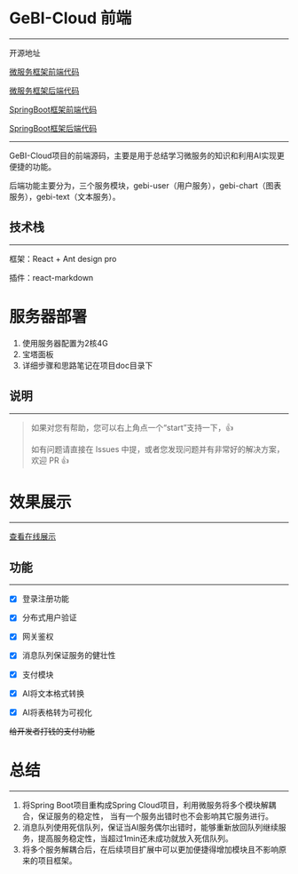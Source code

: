# GeBI-Cloud 前端
***
开源地址

[微服务框架前端代码](https://github.com/MA-douzhang/gebi-frontend/tree/dev-cloud)

[微服务框架后端代码](https://github.com/MA-douzhang/gebi-backend/tree/dev-cloud)

[SpringBoot框架前端代码](https://github.com/MA-douzhang/gebi-frontend)

[SpringBoot框架后端代码](https://github.com/MA-douzhang/gebi-backend)

***
GeBI-Cloud项目的前端源码，主要是用于总结学习微服务的知识和利用AI实现更便捷的功能。

后端功能主要分为，三个服务模块，gebi-user（用户服务），gebi-chart（图表服务），gebi-text（文本服务）。

## 技术栈
***
框架：React + Ant design pro

插件：react-markdown

# 服务器部署
1. 使用服务器配置为2核4G
2. 宝塔面板
3. 详细步骤和思路笔记在项目doc目录下

## 说明
***
>如果对您有帮助，您可以右上角点一个“start”支持一下，👍
>
> 如有问题请直接在 Issues 中提，或者您发现问题并有非常好的解决方案，欢迎 PR 👍

# 效果展示
***
[查看在线展示](http://60.204.157.128/)

## 功能
***
+ [x] 登录注册功能
+ [X] 分布式用户验证
+ [X] 网关鉴权
+ [x] 消息队列保证服务的健壮性
+ [x] 支付模块
+ [x] AI将文本格式转换
+ [x] AI将表格转为可视化


~~给开发者打钱的支付功能~~


# 总结
***
1. 将Spring Boot项目重构成Spring Cloud项目，利用微服务将多个模块解耦合，保证服务的稳定性，
   当有一个服务出错时也不会影响其它服务进行。
2. 消息队列使用死信队列，保证当AI服务偶尔出错时，能够重新放回队列继续服务，提高服务稳定性，当超过1min还未成功就放入死信队列。
3. 将多个服务解耦合后，在后续项目扩展中可以更加便捷得增加模块且不影响原来的项目框架。


